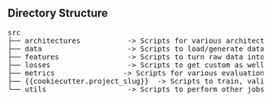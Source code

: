 ## Directory Structure

<pre>
src
├── architectures           -> Scripts for various architectures.
├── data                    -> Scripts to load/generate data for modeling.
├── features                -> Scripts to turn raw data into features for modeling.
├── losses                  -> Scripts to get custom as well as torch losses.
├── metrics                -> Scripts for various evaluation metrics.
├── {{cookiecutter.project_slug}}  -> Scripts to train, validate and predict.
└── utils                   -> Scripts to perform other jobs.
</pre>